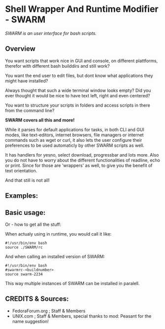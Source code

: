 Shell Wrapper And Runtime Modifier - SWARM
==========================================

_SWARM is an user interface for bash scripts._



Overview
--------

You want scripts that work nice in GUI and console,
on different plattforms, therefor with different bash builddirs
and still work?

You want the end user to edit files,
but dont know what applications they might have installed?

Always thought that such a wide terminal window looks empty?
Did you ever thought it would be nice to have text left, right and even centered?

You want to structure your scripts in folders
and access scripts in there from the command line?

**SWARM covers all this and more!**

While it parses for default applications for tasks, in both CLI and GUI modes,
like text-editors, internet browsers, file managers or internet commands such as wget or curl,
it also lets the user configure their preferences to be used automaticly by other SWARM scripts as well.

It has handlers for yesno, select download, progressbar and lots more.
Also you do not have to worry about the different functionalities of readline, echo or print.
Since for those are 'wrappers' as well, to give you the benefit of text orientation.

And that still is not all!


Examples:
---------








Basic usage:
------------

Or - how to get all the stuff:

When actualy using in runtime, you would call it like:


    #!/usr/bin/env bash
    source ./SWARM/rc


And when calling an installed version of SWARM:


    #!/usr/bin/env bash
    #swarmrc-<buildnumber>
    source swarm-2234


This way multiple instances of SWARM can be installed in paralell.






CREDITS & Sources:
------------------
* FedoraForum.org ; Staff & Members
* UNIX.com ; Staff & Members, special thanks to mod: Peasant for the name suggestion!
